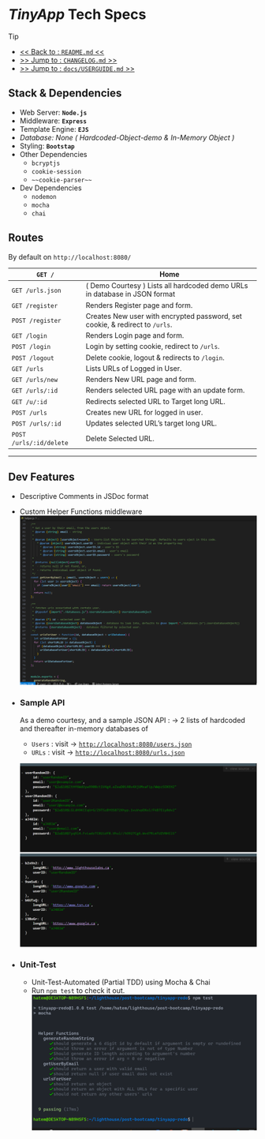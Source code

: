 # ***TinyApp*** Tech Specs

> [!TIP]
> - [<< Back to : `README.md` << ](../../README.md) 
> - [>> Jump to  : `CHANGELOG.md` >> ](../../CHANGELOG.md) 
> - [>> Jump to : `docs/USERGUIDE.md` >> ](./USERGUIDE.md)

## Stack & Dependencies

- Web Server: **`Node.js`**
- Middleware: **`Express`**
- Template Engine: **`EJS`**
- *Database: None ( Hardcoded-Object-demo & In-Memory Object )*
- Styling: **`Bootstap`**
- Other Dependencies
    - `bcryptjs`
    - `cookie-session`
    - `~~cookie-parser~~`
- Dev Dependencies
    - `nodemon`
    - `mocha`
    - `chai`


## Routes

By default on `http://localhost:8080/` 

| `GET /`  | Home |
| --- | --- |
| `GET /urls.json` | ( Demo Courtesy ) Lists all hardcoded demo URLs in database in JSON format |
| `GET /register` | Renders Register page and form. |
| `POST /register` | Creates New user with encrypted password, set cookie, & redirect to `/urls`. |
| `GET /login`  | Renders Login page and form. |
| `POST /login` | Login by setting cookie, redirect to `/urls`. |
| `POST /logout` | Delete cookie, logout & redirects to `/login`. |
| `GET /urls` | Lists URLs of Logged in User. |
| `GET /urls/new` | Renders New URL page and form. |
| `GET /urls/:id` | Renders selected URL page with an update form. |
| `GET /u/:id` | Redirects selected URL to Target long URL. |
| `POST /urls` | Creates new URL for logged in user. |
| `POST /urls/:id` | Updates selected  URL’s target long URL. |
| `POST /urls/:id/delete` | Delete Selected URL. |
---



## Dev Features

- Descriptive Comments in JSDoc format
- Custom Helper Functions middleware
    ![JSDOC and helper functions](../screenshots/jsdoc-and-helper-fn.png)

- ### Sample API 

    As a demo courtesy, and a sample JSON API : 
    → 2 lists of hardcoded and thereafter in-memory databases of 

    - `Users` : visit → [`http://localhost:8080/users.json`](http://localhost:8080/users.json)
    - `URLs` : visit → [`http://localhost:8080/urls.json`](http://localhost:8080/urls.json)

    !["All Users JSON API"](..//screenshots/users_json.png "")
    !["All URLs JSON API"](..//screenshots/urls_json.png "")

- ### Unit-Test
    - Unit-Test-Automated (Partial TDD) using Mocha & Chai
    - Run `npm test` to check it out.
    !["Test](../screenshots/npm-test-mocha-chai.png)